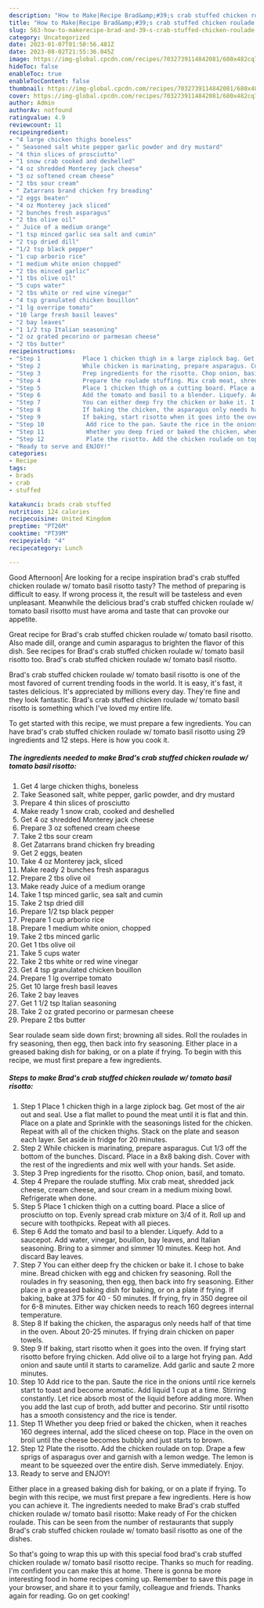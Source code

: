 ```yaml
---
description: "How to Make|Recipe Brad&amp;#39;s crab stuffed chicken roulade w/ tomato basil risotto {That is Simple"
title: "How to Make|Recipe Brad&amp;#39;s crab stuffed chicken roulade w/ tomato basil risotto {That is Simple"
slug: 563-how-to-makerecipe-brad-and-39-s-crab-stuffed-chicken-roulade-w-tomato-basil-risotto-that-is-simple
category: Uncategorized
date: 2023-01-07T01:50:56.481Z
date: 2023-08-02T21:55:36.045Z
image: https://img-global.cpcdn.com/recipes/7032739114842081/680x482cq70/brads-crab-stuffed-chicken-roulade-w-tomato-basil-risotto-recipe-main-photo.jpg
hideToc: false
enableToc: true
enableTocContent: false
thumbnail: https://img-global.cpcdn.com/recipes/7032739114842081/680x482cq70/brads-crab-stuffed-chicken-roulade-w-tomato-basil-risotto-recipe-main-photo.jpg
cover: https://img-global.cpcdn.com/recipes/7032739114842081/680x482cq70/brads-crab-stuffed-chicken-roulade-w-tomato-basil-risotto-recipe-main-photo.jpg
author: Admin
authorAv: notfound
ratingvalue: 4.9
reviewcount: 11
recipeingredient:
- "4 large chicken thighs boneless"
- " Seasoned salt white pepper garlic powder and dry mustard"
- "4 thin slices of prosciutto"
- "1 snow crab cooked and deshelled"
- "4 oz shredded Monterey jack cheese"
- "3 oz softened cream cheese"
- "2 tbs sour cream"
- " Zatarrans brand chicken fry breading"
- "2 eggs beaten"
- "4 oz Monterey jack sliced"
- "2 bunches fresh asparagus"
- "2 tbs olive oil"
- " Juice of a medium orange"
- "1 tsp minced garlic sea salt and cumin"
- "2 tsp dried dill"
- "1/2 tsp black pepper"
- "1 cup arborio rice"
- "1 medium white onion chopped"
- "2 tbs minced garlic"
- "1 tbs olive oil"
- "5 cups water"
- "2 tbs white or red wine vinegar"
- "4 tsp granulated chicken bouillon"
- "1 lg overripe tomato"
- "10 large fresh basil leaves"
- "2 bay leaves"
- "1 1/2 tsp Italian seasoning"
- "2 oz grated pecorino or parmesan cheese"
- "2 tbs butter"
recipeinstructions:
- "Step 1            Place 1 chicken thigh in a large ziplock bag. Get most of the air out and seal. Use a flat mallet to pound the meat until it is flat and thin. Place on a plate and Sprinkle with the seasonings listed for the chicken. Repeat with all of the chicken thighs. Stack on the plate and season each layer. Set aside in fridge for 20 minutes."
- "Step 2            While chicken is marinating, prepare asparagus. Cut 1/3 off the bottom of the bunches. Discard. Place in a 8x8 baking dish. Cover with the rest of the ingredients and mix well with your hands. Set aside."
- "Step 3            Prep ingredients for the risotto. Chop onion, basil, and tomato."
- "Step 4            Prepare the roulade stuffing. Mix crab meat, shredded jack cheese, cream cheese, and sour cream in a medium mixing bowl. Refrigerate when done."
- "Step 5            Place 1 chicken thigh on a cutting board. Place a slice of prosciutto on top. Evenly spread crab mixture on 3/4 of it. Roll up and secure with toothpicks. Repeat with all pieces."
- "Step 6            Add the tomato and basil to a blender. Liquefy. Add to a saucepot. Add water, vinegar, bouillon, bay leaves, and Italian seasoning. Bring to a simmer and simmer 10 minutes. Keep hot. And discard Bay leaves."
- "Step 7            You can either deep fry the chicken or bake it. I chose to bake mine. Bread chicken with egg and chicken fry seasoning. Roll the roulades in fry seasoning, then egg, then back into fry seasoning. Either place in a greased baking dish for baking, or on a plate if frying. If baking, bake at 375 for 40 - 50 minutes. If frying, fry in 350 degree oil for 6-8 minutes. Either way chicken needs to reach 160 degrees internal temperature."
- "Step 8            If baking the chicken, the asparagus only needs half of that time in the oven. About 20-25 minutes. If frying drain chicken on paper towels."
- "Step 9            If baking, start risotto when it goes into the oven. If frying start risotto before frying chicken. Add olive oil to a large hot frying pan. Add onion and saute until it starts to caramelize. Add garlic and saute 2 more minutes."
- "Step 10            Add rice to the pan. Saute the rice in the onions until rice kernels start to toast and become aromatic. Add liquid 1 cup at a time. Stirring constantly. Let rice absorb most of the liquid before adding more. When you add the last cup of broth, add butter and pecorino. Stir until risotto has a smooth consistency and the rice is tender."
- "Step 11            Whether you deep fried or baked the chicken, when it reaches 160 degrees internal, add the sliced cheese on top. Place in the oven on broil until the cheese becomes bubbly and just starts to brown."
- "Step 12            Plate the risotto. Add the chicken roulade on top. Drape a few sprigs of asparagus over and garnish with a lemon wedge. The lemon is meant to be squeezed over the entire dish. Serve immediately. Enjoy."
- "Ready to serve and ENJOY!"
categories:
- Recipe
tags:
- brads
- crab
- stuffed

katakunci: brads crab stuffed 
nutrition: 124 calories
recipecuisine: United Kingdom
preptime: "PT26M"
cooktime: "PT39M"
recipeyield: "4"
recipecategory: Lunch

---
```



Good Afternoon| Are looking for a recipe inspiration brad&#39;s crab stuffed chicken roulade w/ tomato basil risotto tasty? The method of preparing is difficult to easy. If wrong process it, the result will be tasteless and even unpleasant. Meanwhile the delicious brad&#39;s crab stuffed chicken roulade w/ tomato basil risotto must have aroma and taste that can provoke our appetite.





Great recipe for Brad&#39;s crab stuffed chicken roulade w/ tomato basil risotto. Also made dill, orange and cumin asparagus to brighten the flavor of this dish. See recipes for Brad&#39;s crab stuffed chicken roulade w/ tomato basil risotto too. Brad&#39;s crab stuffed chicken roulade w/ tomato basil risotto.

Brad&#39;s crab stuffed chicken roulade w/ tomato basil risotto is one of the most favored of current trending foods in the world. It is easy, it's fast, it tastes delicious. It's appreciated by millions every day. They're fine and they look fantastic. Brad&#39;s crab stuffed chicken roulade w/ tomato basil risotto is something which I've loved my entire life.


To get started with this recipe, we must prepare a few ingredients. You can have brad&#39;s crab stuffed chicken roulade w/ tomato basil risotto using 29 ingredients and 12 steps. Here is how you cook it.

<!--inarticleads1-->

##### The ingredients needed to make Brad&#39;s crab stuffed chicken roulade w/ tomato basil risotto:

1. Get 4 large chicken thighs, boneless
1. Take  Seasoned salt, white pepper, garlic powder, and dry mustard
1. Prepare 4 thin slices of prosciutto
1. Make ready 1 snow crab, cooked and deshelled
1. Get 4 oz shredded Monterey jack cheese
1. Prepare 3 oz softened cream cheese
1. Take 2 tbs sour cream
1. Get  Zatarrans brand chicken fry breading
1. Get 2 eggs, beaten
1. Take 4 oz Monterey jack, sliced
1. Make ready 2 bunches fresh asparagus
1. Prepare 2 tbs olive oil
1. Make ready  Juice of a medium orange
1. Take 1 tsp minced garlic, sea salt and cumin
1. Take 2 tsp dried dill
1. Prepare 1/2 tsp black pepper
1. Prepare 1 cup arborio rice
1. Prepare 1 medium white onion, chopped
1. Take 2 tbs minced garlic
1. Get 1 tbs olive oil
1. Take 5 cups water
1. Take 2 tbs white or red wine vinegar
1. Get 4 tsp granulated chicken bouillon
1. Prepare 1 lg overripe tomato
1. Get 10 large fresh basil leaves
1. Take 2 bay leaves
1. Get 1 1/2 tsp Italian seasoning
1. Take 2 oz grated pecorino or parmesan cheese
1. Prepare 2 tbs butter


Sear roulade seam side down first; browning all sides. Roll the roulades in fry seasoning, then egg, then back into fry seasoning. Either place in a greased baking dish for baking, or on a plate if frying. To begin with this recipe, we must first prepare a few ingredients. 

<!--inarticleads2-->

##### Steps to make Brad&#39;s crab stuffed chicken roulade w/ tomato basil risotto:

1. Step 1            Place 1 chicken thigh in a large ziplock bag. Get most of the air out and seal. Use a flat mallet to pound the meat until it is flat and thin. Place on a plate and Sprinkle with the seasonings listed for the chicken. Repeat with all of the chicken thighs. Stack on the plate and season each layer. Set aside in fridge for 20 minutes.
1. Step 2            While chicken is marinating, prepare asparagus. Cut 1/3 off the bottom of the bunches. Discard. Place in a 8x8 baking dish. Cover with the rest of the ingredients and mix well with your hands. Set aside.
1. Step 3            Prep ingredients for the risotto. Chop onion, basil, and tomato.
1. Step 4            Prepare the roulade stuffing. Mix crab meat, shredded jack cheese, cream cheese, and sour cream in a medium mixing bowl. Refrigerate when done.
1. Step 5            Place 1 chicken thigh on a cutting board. Place a slice of prosciutto on top. Evenly spread crab mixture on 3/4 of it. Roll up and secure with toothpicks. Repeat with all pieces.
1. Step 6            Add the tomato and basil to a blender. Liquefy. Add to a saucepot. Add water, vinegar, bouillon, bay leaves, and Italian seasoning. Bring to a simmer and simmer 10 minutes. Keep hot. And discard Bay leaves.
1. Step 7            You can either deep fry the chicken or bake it. I chose to bake mine. Bread chicken with egg and chicken fry seasoning. Roll the roulades in fry seasoning, then egg, then back into fry seasoning. Either place in a greased baking dish for baking, or on a plate if frying. If baking, bake at 375 for 40 - 50 minutes. If frying, fry in 350 degree oil for 6-8 minutes. Either way chicken needs to reach 160 degrees internal temperature.
1. Step 8            If baking the chicken, the asparagus only needs half of that time in the oven. About 20-25 minutes. If frying drain chicken on paper towels.
1. Step 9            If baking, start risotto when it goes into the oven. If frying start risotto before frying chicken. Add olive oil to a large hot frying pan. Add onion and saute until it starts to caramelize. Add garlic and saute 2 more minutes.
1. Step 10            Add rice to the pan. Saute the rice in the onions until rice kernels start to toast and become aromatic. Add liquid 1 cup at a time. Stirring constantly. Let rice absorb most of the liquid before adding more. When you add the last cup of broth, add butter and pecorino. Stir until risotto has a smooth consistency and the rice is tender.
1. Step 11            Whether you deep fried or baked the chicken, when it reaches 160 degrees internal, add the sliced cheese on top. Place in the oven on broil until the cheese becomes bubbly and just starts to brown.
1. Step 12            Plate the risotto. Add the chicken roulade on top. Drape a few sprigs of asparagus over and garnish with a lemon wedge. The lemon is meant to be squeezed over the entire dish. Serve immediately. Enjoy.
1. Ready to serve and ENJOY!

Either place in a greased baking dish for baking, or on a plate if frying. To begin with this recipe, we must first prepare a few ingredients. Here is how you can achieve it. The ingredients needed to make Brad&#39;s crab stuffed chicken roulade w/ tomato basil risotto: Make ready of For the chicken roulade. This can be seen from the number of restaurants that supply Brad&#39;s crab stuffed chicken roulade w/ tomato basil risotto as one of the dishes. 

So that's going to wrap this up with this special food brad&#39;s crab stuffed chicken roulade w/ tomato basil risotto recipe. Thanks so much for reading. I'm confident you can make this at home. There is gonna be more interesting food in home recipes coming up. Remember to save this page in your browser, and share it to your family, colleague and friends. Thanks again for reading. Go on get cooking!
